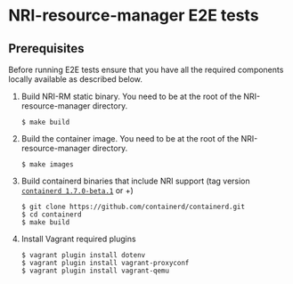 # NRI-resource-manager E2E tests

## Prerequisites
Before running E2E tests ensure that you have all the required components locally available as described below.

1. Build NRI-RM static binary. You need to be at the root of the NRI-resource-manager directory.

    ```shell
    $ make build
    ```

1. Build the container image. You need to be at the root of the NRI-resource-manager directory.

    ```shell
    $ make images
    ```

1. Build containerd binaries that include NRI support (tag version [`containerd 1.7.0-beta.1`](https://github.com/containerd/containerd/releases/tag/v1.7.0-beta.1) or +)

    ```shell
    $ git clone https://github.com/containerd/containerd.git
    $ cd containerd
    $ make build
    ```

1. Install Vagrant required plugins

    ```shell
    $ vagrant plugin install dotenv
    $ vagrant plugin install vagrant-proxyconf
    $ vagrant plugin install vagrant-qemu
    ```
